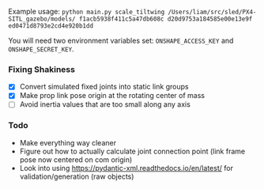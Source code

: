 Example usage: `python main.py scale_tiltwing /Users/liam/src/sled/PX4-SITL_gazebo/models/ f1acb5938f411c5a47db608c d20d9753a184585e00e13e9f ed0471d8793e2cd4e920b1dd`

You will need two environment variables set: `ONSHAPE_ACCESS_KEY` and `ONSHAPE_SECRET_KEY`.

### Fixing Shakiness
- [x] Convert simulated fixed joints into static link groups
- [x] Make prop link pose origin at the rotating center of mass
- [ ] Avoid inertia values that are too small along any axis

### Todo
* Make everything way cleaner
* Figure out how to actually calculate joint connection point (link frame pose now centered on com origin)
* Look into using https://pydantic-xml.readthedocs.io/en/latest/ for validation/generation (raw objects)
